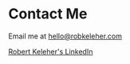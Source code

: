 # Contact Me

Email me at <a href="mailto:hello@robkeleher.com"><i class="fas fa-envelope"></i> hello@robkeleher.com</a>

<div id="linkedin_container">
    <div class="LI-profile-badge"  data-version="v1" data-size="medium" data-locale="en_US" data-type="horizontal" data-theme="light" data-vanity="robert-keleher"><a class="LI-simple-link" href='https://www.linkedin.com/in/robert-keleher?trk=profile-badge'>Robert Keleher's LinkedIn</a></div>
</div>